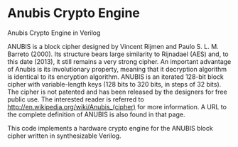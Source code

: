 # Anubis Crypto Engine
Anubis Crypto Engine in Verilog

ANUBIS is a block cipher designed by Vincent Rijmen and Paulo S. L. M. Barreto
(2000). Its structure bears large similarity to Rijnadael (AES) and, to this
date (2013), it still remains a very strong cipher. An important advantage of
Anubis is its involutionary property, meaning that it decryption algorithm is
identical to its encryption algorithm. ANUBIS is an iterated 128-bit block
cipher with variable-length keys (128 bits to 320 bits, in steps of 32 bits).
The cipher is not patented and has been released by the designers for free
public use. The interested reader is referred to
http://en.wikipedia.org/wiki/Anubis_(cipher) for more information. A URL to the
complete definition of ANUBIS is also found in that page.

This code implements a hardware crypto engine for the ANUBIS block cipher written 
in synthesizable Verilog.
